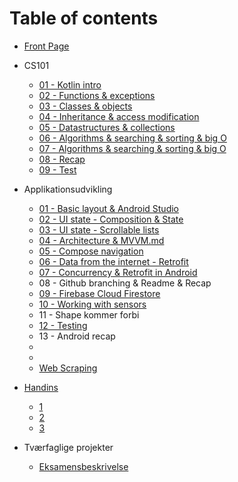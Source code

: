 # Table of contents

* [Front Page](README.md)
* CS101

  *  [01 - Kotlin intro](cs101/01-kotlin-intro.md)
  *  [02 - Functions & exceptions](cs101/02-function-lambda.md)
  *  [03 - Classes & objects](cs101/03-classes-and-objects.md)
  *  [04 - Inheritance & access modification](cs101/04-inheritance-access-modification.md)
  *  [05 - Datastructures & collections](cs101/05-datastructures-collections.md)
  *  [06 - Algorithms & searching & sorting & big O](cs101/06-algorithms-searching-sorting-big-o.md)
  *  [07 - Algorithms & searching & sorting & big O](cs101/06-algorithms-searching-sorting-big-o.md)
  *  [08 - Recap](cs101/07-recap.md)
  *  [09 - Test](cs101/08-test.md)
* Applikationsudvikling

  * [01 - Basic layout & Android Studio](applikationsudvikling/02-basic-layout.md)
  * [02 - UI state - Composition & State](applikationsudvikling/03-ui-state-intro.md)
  * [03 - UI state - Scrollable lists](applikationsudvikling/04-ui-state-lists.md)
  * [04 - Architecture & MVVM.md](applikationsudvikling/05-architecture-mvvm.md) 
  * [05 - Compose navigation](applikationsudvikling/06-compose-navigation.md)
  * [06 - Data from the internet - Retrofit](applikationsudvikling/10-Retrofit.md)
  * [07 - Concurrency & Retrofit in Android](applikationsudvikling/11-concurrency-retrofit-android.md)
  * 08 - Github branching & Readme & Recap
  * [09 - Firebase Cloud Firestore](applikationsudvikling/09-firebase-cloud-firestore.md)
  * [10 - Working with sensors](applikationsudvikling/13-sensors.md)
  * 11 - Shape kommer forbi
  * [12 - Testing](applikationsudvikling/14-testing.md)
  * 13 - Android recap
  * 
  * 
  * [Web Scraping](digital-kultur/webscraping.md) 


* [Handins](handins/README.md)
  * [1](handins/week-1.md)
  * [2](handins/week-2.md)
  * [3](handins/week-3.md)

* Tværfaglige projekter

  * [Eksamensbeskrivelse](Projects/eksamne-formelle-krav.md) 

